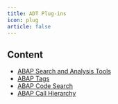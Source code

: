 ```yaml
---
title: ADT Plug-ins
icon: plug
article: false
---
```


## Content

- [ABAP Search and Analysis Tools](abap-search-and-analysis-tools/)
- [ABAP Tags](./abap-tags/)
- [ABAP Code Search](./abap-code-search/)
- [ABAP Call Hierarchy](./abap-callhierarchy/) <Badge text="Beta" type="warning" />
